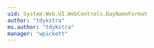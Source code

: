 ```yaml
---
uid: System.Web.UI.WebControls.DayNameFormat
author: "tdykstra"
ms.author: "tdykstra"
manager: "wpickett"
---
```

